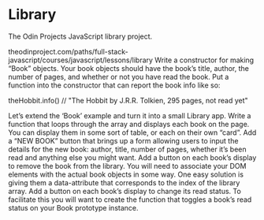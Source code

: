 # Library
The Odin Projects JavaScript library project.

theodinproject.com/paths/full-stack-javascript/courses/javascript/lessons/library
Write a constructor for making “Book” objects.
Your book objects should have the book’s title, author, the number of pages, and whether or not you have read the book.
Put a function into the constructor that can report the book info like so:

theHobbit.info() // "The Hobbit by J.R.R. Tolkien, 295 pages, not read yet"

Let’s extend the ‘Book’ example and turn it into a small Library app.
Write a function that loops through the array and displays each book on the page. 
You can display them in some sort of table, or each on their own “card”.
Add a “NEW BOOK” button that brings up a form allowing users to input the details for the new book: 
author, title, number of pages, whether it’s been read and anything else you might want.
Add a button on each book’s display to remove the book from the library.
You will need to associate your DOM elements with the actual book objects in some way.
One easy solution is giving them a data-attribute that corresponds to the index of the library array.
Add a button on each book’s display to change its read status.
To facilitate this you will want to create the function that toggles a book’s read status on your Book prototype instance.
